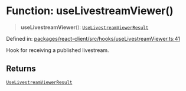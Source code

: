 # Function: useLivestreamViewer()

> **useLivestreamViewer**(): [`UseLivestreamViewerResult`](../interfaces/UseLivestreamViewerResult.md)

Defined in: [packages/react-client/src/hooks/useLivestreamViewer.ts:41](https://github.com/fishjam-cloud/web-client-sdk/blob/8be0da3efcdce0dec0a98faf77f65b941d4a7757/packages/react-client/src/hooks/useLivestreamViewer.ts#L41)

Hook for receiving a published livestream.

## Returns

[`UseLivestreamViewerResult`](../interfaces/UseLivestreamViewerResult.md)
